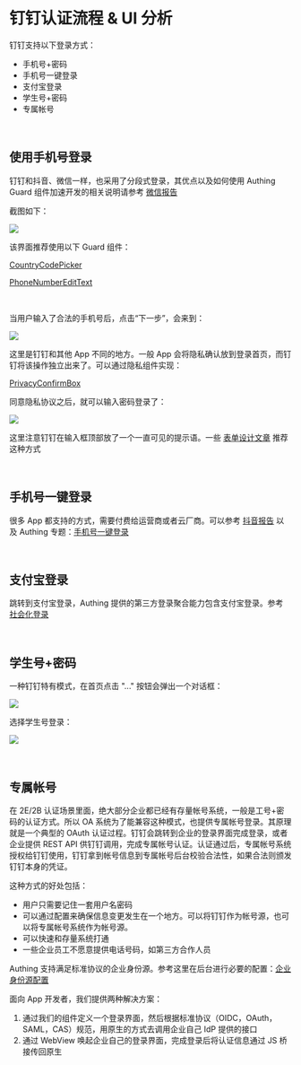 # 钉钉认证流程 & UI 分析

钉钉支持以下登录方式：

* 手机号+密码
* 手机号一键登录
* 支付宝登录
* 学生号+密码
* 专属帐号

<br>

## 使用手机号登录

钉钉和抖音、微信一样，也采用了分段式登录，其优点以及如何使用 Authing Guard 组件加速开发的相关说明请参考 [微信报告](./wechat.md)

截图如下：

![](./images/dingding/1.jpeg)

该界面推荐使用以下 Guard 组件：

[CountryCodePicker](./../hc_country_code_picker.md)

[PhoneNumberEditText](./../hc_phone_number_edit_text.md)

<br>

当用户输入了合法的手机号后，点击“下一步”，会来到：

![](./images/dingding/6.jpeg)

这里是钉钉和其他 App 不同的地方。一般 App 会将隐私确认放到登录首页，而钉钉将该操作独立出来了。可以通过隐私组件实现：

[PrivacyConfirmBox](./doc/hc_privacy_confirm_box.md)

同意隐私协议之后，就可以输入密码登录了：


![](./images/dingding/7.jpeg)

这里注意钉钉在输入框顶部放了一个一直可见的提示语。一些 [表单设计文章](https://www.goavega.com/doing-form-design-heres-the-definitive-guide/) 推荐这种方式

<br>

## 手机号一键登录

很多 App 都支持的方式，需要付费给运营商或者云厂商。可以参考 [抖音报告](./douyin.md) 以及 Authing 专题：[手机号一键登录](./../topics/onepass.md)

<br>

## 支付宝登录

跳转到支付宝登录，Authing 提供的第三方登录聚合能力包含支付宝登录。参考 [社会化登录](./../social.md)

<br>

## 学生号+密码

一种钉钉特有模式，在首页点击 "..." 按钮会弹出一个对话框：

![](./images/dingding/4.jpeg)

选择学生号登录：

![](./images/dingding/5.jpeg)

<br>

## 专属帐号

在 2E/2B 认证场景里面，绝大部分企业都已经有存量帐号系统，一般是工号+密码的认证方式。所以 OA 系统为了能兼容这种模式，也提供专属帐号登录。其原理就是一个典型的 OAuth 认证过程。钉钉会跳转到企业的登录界面完成登录，或者企业提供 REST API 供钉钉调用，完成专属帐号认证。认证通过后，专属帐号系统授权给钉钉使用，钉钉拿到帐号信息到专属帐号后台校验合法性，如果合法则颁发钉钉本身的凭证。

这种方式的好处包括：

* 用户只需要记住一套用户名密码
* 可以通过配置来确保信息变更发生在一个地方。可以将钉钉作为帐号源，也可以将专属帐号系统作为帐号源。
* 可以快速和存量系统打通
* 一些企业员工不愿意提供电话号码，如第三方合作人员

Authing 支持满足标准协议的企业身份源。参考这里在后台进行必要的配置：[企业身份源配置](https://docs.authing.cn/v2/connections/oidc/?step=0)

面向 App 开发者，我们提供两种解决方案：

1. 通过我们的组件定义一个登录界面，然后根据标准协议（OIDC，OAuth，SAML，CAS）规范，用原生的方式去调用企业自己 IdP 提供的接口
2. 通过 WebView 唤起企业自己的登录界面，完成登录后将认证信息通过 JS 桥接传回原生